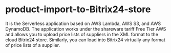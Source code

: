 # product-import-to-Bitrix24-store

It is the Serverless application based on AWS Lambda, AWS S3, and AWS DynamoDB. 
The application works under the shareware tariff Free Tier AWS and allows you to 
upload price lists of suppliers in the XML format to the cloud Bitrix24 store.
Similarly, you can load into Bitrix24 virtually any format of price lists of a supplier.
